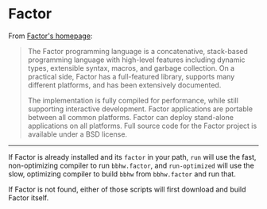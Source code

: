 # Factor

From [Factor's homepage]:

> The Factor programming language is a concatenative,
> stack-based programming language with high-level features including dynamic types,
> extensible syntax, macros, and garbage collection.
> On a practical side, Factor has a full-featured library,
> supports many different platforms, and has been extensively documented.
>
> The implementation is fully compiled for performance,
> while still supporting interactive development.
> Factor applications are portable between all common platforms.
> Factor can deploy stand-alone applications on all platforms.
> Full source code for the Factor project is available under a BSD license.

---

If Factor is already installed and its `factor` in your path,
`run` will use the fast, non-optimizing compiler to run `bbhw.factor`,
and `run-optimized` will use the slow, optimizing compiler to build `bbhw`
from `bbhw.factor` and run that.

If Factor is not found,
either of those scripts will first download and build Factor itself.

[Factor's homepage]: https://factorcode.org/
